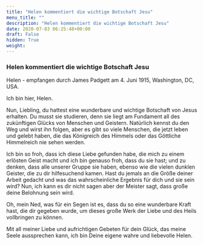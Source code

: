 ```yaml
---
title: "Helen kommentiert die wichtige Botschaft Jesu"
menu_title: ""
description: "Helen kommentiert die wichtige Botschaft Jesu"
date: 2020-07-03 06:25:48+00:00
draft: False
hidden: True
weight:
---
```

### Helen kommentiert die wichtige Botschaft Jesu

Helen - empfangen durch James Padgett am 4. Juni 1915, Washington, DC, USA.

Ich bin hier, Helen.

Nun, Liebling, du hattest eine wunderbare und wichtige Botschaft von Jesus erhalten. Du musst sie studieren, denn sie liegt am Fundament all des zukünftigen Glücks von Menschen und Geistern. Natürlich kennst du den Weg und wirst ihn folgen, aber es gibt so viele Menschen, die jetzt leben und gelebt haben, die das Königreich des Himmels oder das Göttliche Himmelreich nie sehen werden.

Ich bin so froh, dass ich diese Liebe gefunden habe, die mich zu einem erlösten Geist macht und ich bin genauso froh, dass du sie hast; und zu denken, dass alle unserer Gruppe sie haben, ebenso wie die vielen dunklen Geister, die zu dir hilfesuchend kamen. Hast du jemals an die Größe deiner Arbeit gedacht und was das wahrscheinliche Ergebnis für dich und sie sein wird? Nun, ich kann es dir nicht sagen aber der Meister sagt, dass große deine Belohnung sein wird.

Oh, mein Ned, was für ein Segen ist es, dass du so eine wunderbare Kraft hast, die dir gegeben wurde, um dieses große Werk der Liebe und des Heils vollbringen zu können.

Mit all meiner Liebe und aufrichtigen Gebeten für dein Glück, das meine Seele aussprechen kann, ich bin Deine eigene wahre und liebevolle Helen.
